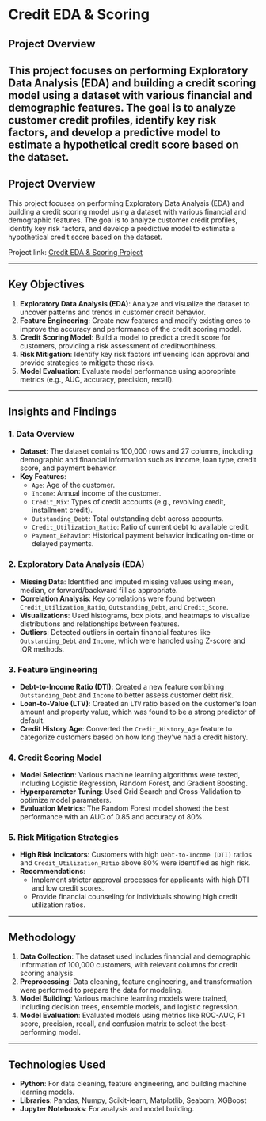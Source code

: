 # Credit EDA & Scoring

## Project Overview
This project focuses on performing Exploratory Data Analysis (EDA) and building a credit scoring model using a dataset with various financial and demographic features. The goal is to analyze customer credit profiles, identify key risk factors, and develop a predictive model to estimate a hypothetical credit score based on the dataset.
---
## Project Overview
This project focuses on performing Exploratory Data Analysis (EDA) and building a credit scoring model using a dataset with various financial and demographic features. The goal is to analyze customer credit profiles, identify key risk factors, and develop a predictive model to estimate a hypothetical credit score based on the dataset.

Project link: [Credit EDA & Scoring Project](https://colab.research.google.com/drive/1861CsbKxc3uuSpLnYEFTj5wduqj0Lre3?usp=sharing)


---

## Key Objectives
1. **Exploratory Data Analysis (EDA)**: Analyze and visualize the dataset to uncover patterns and trends in customer credit behavior.
2. **Feature Engineering**: Create new features and modify existing ones to improve the accuracy and performance of the credit scoring model.
3. **Credit Scoring Model**: Build a model to predict a credit score for customers, providing a risk assessment of creditworthiness.
4. **Risk Mitigation**: Identify key risk factors influencing loan approval and provide strategies to mitigate these risks.
5. **Model Evaluation**: Evaluate model performance using appropriate metrics (e.g., AUC, accuracy, precision, recall).

---

## Insights and Findings

### 1. Data Overview
- **Dataset**: The dataset contains 100,000 rows and 27 columns, including demographic and financial information such as income, loan type, credit score, and payment behavior.
- **Key Features**:
  - `Age`: Age of the customer.
  - `Income`: Annual income of the customer.
  - `Credit_Mix`: Types of credit accounts (e.g., revolving credit, installment credit).
  - `Outstanding_Debt`: Total outstanding debt across accounts.
  - `Credit_Utilization_Ratio`: Ratio of current debt to available credit.
  - `Payment_Behavior`: Historical payment behavior indicating on-time or delayed payments.

### 2. Exploratory Data Analysis (EDA)
- **Missing Data**: Identified and imputed missing values using mean, median, or forward/backward fill as appropriate.
- **Correlation Analysis**: Key correlations were found between `Credit_Utilization_Ratio`, `Outstanding_Debt`, and `Credit_Score`.
- **Visualizations**: Used histograms, box plots, and heatmaps to visualize distributions and relationships between features.
- **Outliers**: Detected outliers in certain financial features like `Outstanding_Debt` and `Income`, which were handled using Z-score and IQR methods.

### 3. Feature Engineering
- **Debt-to-Income Ratio (DTI)**: Created a new feature combining `Outstanding_Debt` and `Income` to better assess customer debt risk.
- **Loan-to-Value (LTV)**: Created an `LTV` ratio based on the customer's loan amount and property value, which was found to be a strong predictor of default.
- **Credit History Age**: Converted the `Credit_History_Age` feature to categorize customers based on how long they've had a credit history.

### 4. Credit Scoring Model
- **Model Selection**: Various machine learning algorithms were tested, including Logistic Regression, Random Forest, and Gradient Boosting.
- **Hyperparameter Tuning**: Used Grid Search and Cross-Validation to optimize model parameters.
- **Evaluation Metrics**: The Random Forest model showed the best performance with an AUC of 0.85 and accuracy of 80%.

### 5. Risk Mitigation Strategies
- **High Risk Indicators**: Customers with high `Debt-to-Income (DTI)` ratios and `Credit_Utilization_Ratio` above 80% were identified as high risk.
- **Recommendations**:
  - Implement stricter approval processes for applicants with high DTI and low credit scores.
  - Provide financial counseling for individuals showing high credit utilization ratios.

---

## Methodology
1. **Data Collection**: The dataset used includes financial and demographic information of 100,000 customers, with relevant columns for credit scoring analysis.
2. **Preprocessing**: Data cleaning, feature engineering, and transformation were performed to prepare the data for modeling.
3. **Model Building**: Various machine learning models were trained, including decision trees, ensemble models, and logistic regression.
4. **Model Evaluation**: Evaluated models using metrics like ROC-AUC, F1 score, precision, recall, and confusion matrix to select the best-performing model.

---

## Technologies Used
- **Python**: For data cleaning, feature engineering, and building machine learning models.
- **Libraries**: Pandas, Numpy, Scikit-learn, Matplotlib, Seaborn, XGBoost
- **Jupyter Notebooks**: For analysis and model building.

